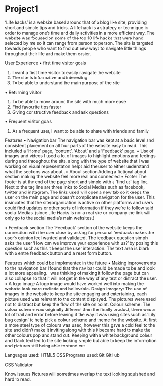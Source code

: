 # Project1
 
‘Life hacks’ is a website based around that of a blog like site, providing short and simple tips and tricks. A life hack is a strategy or technique in order to manage one’s time and daily activities in a more efficient way. The website was focused on some of the top 10 life hacks that were hand selected by me so it can range from person to person. The site is targeted towards people who want to find out new ways to navigate little things throughout their life and make them easier.


 User Experience
•	first time visitor goals
1.	I want a first time visitor to easily navigate the website
2.	The site is informative and interesting
3.	To be able to understand the main purpose of the site 

•	Returning visitor
1.	To be able to move around the site with much more ease
2.	Find favourite tips faster
3.	Giving constructive feedback and ask questions

•	Frequent visitor goals
1.	As a frequent user, I want to be able to share with friends and family

Features
•	Navigation bar
The navigation bar was kept at a basic level and consistent placement on all four parts of the website easy to read. This included a ‘Home’ page, ‘content’, ‘About’ and a ‘Feedback’ page.
•	Use of images and videos
I used a lot of images to highlight emotions and feelings during and throughout the site, along with the type of website that I was working on visual representation helps aid the user to either understand what the sections was about .
•	About section
Adding a fictional about section making the website feel more real and connected 
•	Footer
The footer is at the end of the page short and simple with a ‘find us’ tag line. Next to the tag line are three links to Social Medias such as facebook, twitter and instagram. The links used will open a new tab so it keeps the user on the main page and doesn’t complicate navigation for the user. This insinuates that the site/organisation is active on other platforms and users could find updates or other sorts of information if they we’re to follow said social Medias. (since Life Hacks is not a real site or company the link will only go to the social media’s main websites.)

•	Feedback section
The ‘Feedback’ section of the website keeps the connection with the user close by asking for personal feedback makes the user’s opinion feel wanted and validated. The feedback question simply asks the user ‘How can we improve your experience with us?’ by posing this question such as this it keeps the user interaction. The text area is blank with a entre feedback button and a reset form button. 

Features which could be implemented in the future
•	Making improvements to the navigation bar
I found that the nav bar could be made to be and look a lot more appealing. I was thinking of making it follow the page but can also collapse so that it will not get in the way of any text or distract the user.
•	A logo image
A logo image would have worked well into making the website look more realistic and believable.
Design
Imagery:
The use of images in the website to keep the site engaging and entertaining, each picture used was relevant to the content displayed. The pictures were used not to distract but keep the flow of the site on point.
Colour scheme:
The colour scheme was originally different then the finally product, there was a lot of trail and error before leaving it the way it was using sites such as ‘Lily bug design’ to help pick a colour scheme and theme for the website. At first a more steel type of colours was used, however this gave a cold feel to the site and didn’t make it inviting along with this it became hard to make the other colours pop and stand out. Keeping with a white background colour and black text led to the site looking simple but able to keep the information and pictures still being able to stand out.
 


Languages used:
HTML5
CSS
Programs used:
Git
GitHub
 
CSS Validator

Know issues
Pictures will sometimes overlap the text looking squished and hard to read.

